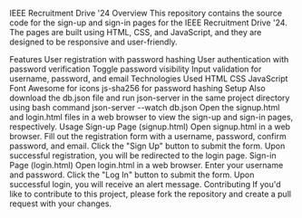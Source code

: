 IEEE Recruitment Drive '24
Overview
This repository contains the source code for the sign-up and sign-in pages for the IEEE Recruitment Drive '24. The pages are built using HTML, CSS, and JavaScript, and they are designed to be responsive and user-friendly.

Features
User registration with password hashing
User authentication with password verification
Toggle password visibility
Input validation for username, password, and email
Technologies Used
HTML
CSS
JavaScript
Font Awesome for icons
js-sha256 for password hashing
Setup
Also download the db.json file and run json-server in the same project directory using bash command json-server --watch db.json
Open the signup.html and login.html files in a web browser to view the sign-up and sign-in pages, respectively.
Usage
Sign-up Page (signup.html)
Open signup.html in a web browser.
Fill out the registration form with a username, password, confirm password, and email.
Click the "Sign Up" button to submit the form.
Upon successful registration, you will be redirected to the login page.
Sign-in Page (login.html)
Open login.html in a web browser.
Enter your username and password.
Click the "Log In" button to submit the form.
Upon successful login, you will receive an alert message.
Contributing
If you'd like to contribute to this project, please fork the repository and create a pull request with your changes.
